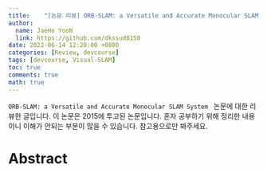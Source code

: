 ```yaml
---
title:    "[논문 리뷰] ORB-SLAM: a Versatile and Accurate Monocular SLAM System "
author:
  name: JaeHo YooN
  link: https://github.com/dkssud8150
date: 2022-06-14 12:20:00 +0800
categories: [Review, devcourse]
tags: [devcourse, Visual-SLAM]
toc: true
comments: true
math: true
---
```


`ORB-SLAM: a Versatile and Accurate Monocular SLAM System ` 논문에 대한 리뷰한 글입니다. 이 논문은 2015에 투고된 논문입니다. 혼자 공부하기 위해 정리한 내용이니 이해가 안되는 부분이 많을 수 있습니다. 참고용으로만 봐주세요.

# Abstract



<br>

<br>

# 